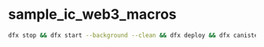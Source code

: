 # sample_ic_web3_macros

```bash
dfx stop && dfx start --background --clean && dfx deploy && dfx canister call backend_1 set_task '(30, 5)'
```
